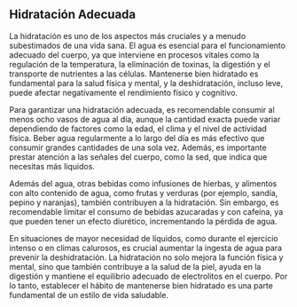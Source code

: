 ## Hidratación Adecuada

La hidratación es uno de los aspectos más cruciales y a menudo subestimados de una vida sana. El agua es esencial para el funcionamiento adecuado del cuerpo, ya que interviene en procesos vitales como la regulación de la temperatura, la eliminación de toxinas, la digestión y el transporte de nutrientes a las células. Mantenerse bien hidratado es fundamental para la salud física y mental, y la deshidratación, incluso leve, puede afectar negativamente el rendimiento físico y cognitivo.

Para garantizar una hidratación adecuada, es recomendable consumir al menos ocho vasos de agua al día, aunque la cantidad exacta puede variar dependiendo de factores como la edad, el clima y el nivel de actividad física. Beber agua regularmente a lo largo del día es más efectivo que consumir grandes cantidades de una sola vez. Además, es importante prestar atención a las señales del cuerpo, como la sed, que indica que necesitas más líquidos.

Además del agua, otras bebidas como infusiones de hierbas, y alimentos con alto contenido de agua, como frutas y verduras (por ejemplo, sandía, pepino y naranjas), también contribuyen a la hidratación. Sin embargo, es recomendable limitar el consumo de bebidas azucaradas y con cafeína, ya que pueden tener un efecto diurético, incrementando la pérdida de agua.

En situaciones de mayor necesidad de líquidos, como durante el ejercicio intenso o en climas calurosos, es crucial aumentar la ingesta de agua para prevenir la deshidratación. La hidratación no solo mejora la función física y mental, sino que también contribuye a la salud de la piel, ayuda en la digestión y mantiene el equilibrio adecuado de electrolitos en el cuerpo. Por lo tanto, establecer el hábito de mantenerse bien hidratado es una parte fundamental de un estilo de vida saludable.
